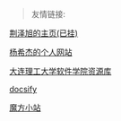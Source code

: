 > 友情链接:

[荆泽旭的主页(已挂)](https://jingzexu.top)

[杨希杰的个人网站](https://yang-xijie.github.io/)

[大连理工大学软件学院资源库](https://github.com/NAOSI-DLUT/DLUT_SE_Courses)

[docsify](https://docsify.js.org/)

[魔方小站](http://www.rubik.com.cn/)



<!-- [STEAM](https://steamcommunity.com/id/HuaJiZyy/)

[Twitter](https://twitter.com/HuaJiZyy)

[bilibili](https://space.bilibili.com/363122611)

[Zhihu](https://www.zhihu.com/people/zyy-50-79) -->

